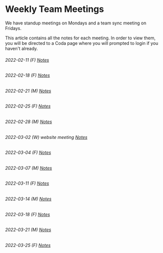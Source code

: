 # Weekly Team Meetings

We have standup meetings on Mondays and a team sync meeting on Fridays.

This article contains all the notes for each meeting. In order to view them, you will be directed to a Coda page where you will prompted to login if you haven't already.

###### 2022-02-11 (F) [Notes](https://coda.io/d/_d7tg7IvQLdA/2-11-Fri_su4oe) 

###### 2022-02-18 (F)  [Notes](https://coda.io/d/_d7tg7IvQLdA/2-18-Fri_suUTA) 
 
###### 2022-02-21 (M) [Notes](https://coda.io/d/_d7tg7IvQLdA/2-21-Mon_suk1F)
 
###### 2022-02-25 (F) [Notes](https://coda.io/d/_d7tg7IvQLdA/2-25-Fri_suM-q) 
 
###### 2022-02-28 (M) [Notes](https://coda.io/d/_d7tg7IvQLdA/2-28-Mon_suQ4U)
 
###### 2022-03-02 (W) website meeting [Notes](https://coda.io/d/_d7tg7IvQLdA/3-2-Wed-Website_suDDn)
 
###### 2022-03-04 (F) [Notes](https://coda.io/d/_d7tg7IvQLdA/3-4-Fri_su31c)

###### 2022-03-07 (M) [Notes](https://coda.io/d/_d7tg7IvQLdA/3-7-Mon_suasx)

###### 2022-03-11 (F) [Notes](https://coda.io/d/_d7tg7IvQLdA/3-11-Fri_suMqw)

###### 2022-03-14 (M) [Notes](https://coda.io/d/_d7tg7IvQLdA/3-14-Mon_suT3I) 

###### 2022-03-18 (F) [Notes](https://coda.io/d/_d7tg7IvQLdA/3-18-Fri_suuTN)

###### 2022-03-21 (M) [Notes](https://coda.io/d/_d7tg7IvQLdA/3-21-Mon_suyHZ)

###### 2022-03-25 (F) [Notes](https://coda.io/d/_d7tg7IvQLdA/3-25-Fri_suXZ4)
